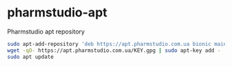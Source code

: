 # pharmstudio-apt
Pharmstudio apt repository

```bash
sudo apt-add-repository 'deb https://apt.pharmstudio.com.ua bionic main'
wget -qO- https://apt.pharmstudio.com.ua/KEY.gpg | sudo apt-key add -
sudo apt update
```
